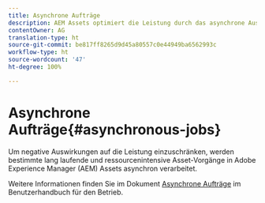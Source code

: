 ```yaml
---
title: Asynchrone Aufträge
description: AEM Assets optimiert die Leistung durch das asynchrone Ausführen ressourcenintensiver Vorgänge.
contentOwner: AG
translation-type: ht
source-git-commit: be817ff8265d9d45a80557c0e44949ba6562993c
workflow-type: ht
source-wordcount: '47'
ht-degree: 100%

---
```



# Asynchrone Aufträge{#asynchronous-jobs}

Um negative Auswirkungen auf die Leistung einzuschränken, werden bestimmte lang laufende und ressourcenintensive Asset-Vorgänge in Adobe Experience Manager (AEM) Assets asynchron verarbeitet.

Weitere Informationen finden Sie im Dokument [Asynchrone Aufträge](/help/operations/asynchronous-jobs.md) im Benutzerhandbuch für den Betrieb.
